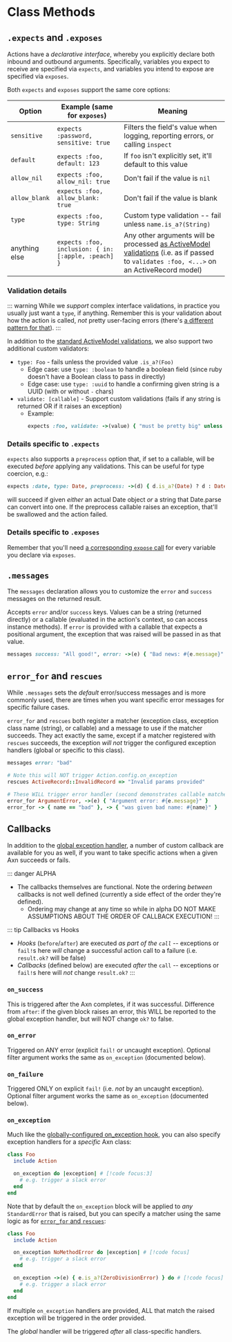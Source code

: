 # Class Methods

## `.expects` and `.exposes`

Actions have a _declarative interface_, whereby you explicitly declare both inbound and outbound arguments.  Specifically, variables you expect to receive are specified via `expects`, and variables you intend to expose are specified via `exposes`.

Both `expects` and `exposes` support the same core options:

| Option | Example (same for `exposes`) | Meaning |
| -- | -- | -- |
| `sensitive` | `expects :password, sensitive: true` | Filters the field's value when logging, reporting errors, or calling `inspect`
| `default` | `expects :foo, default: 123` | If `foo` isn't explicitly set, it'll default to this value
| `allow_nil` | `expects :foo, allow_nil: true` | Don't fail if the value is `nil`
| `allow_blank` | `expects :foo, allow_blank: true` | Don't fail if the value is blank
| `type` | `expects :foo, type: String` | Custom type validation -- fail unless `name.is_a?(String)`
| anything else | `expects :foo, inclusion: { in: [:apple, :peach] }` | Any other arguments will be processed [as ActiveModel validations](https://guides.rubyonrails.org/active_record_validations.html) (i.e. as if passed to `validates :foo, <...>` on an ActiveRecord model)


### Validation details

::: warning
While we _support_ complex interface validations, in practice you usually just want a `type`, if anything.  Remember this is your validation about how the action is called, _not_ pretty user-facing errors (there's [a different pattern for that](/recipes/validating-user-input)).
:::

In addition to the [standard ActiveModel validations](https://guides.rubyonrails.org/active_record_validations.html), we also support two additional custom validators:
* `type: Foo` - fails unless the provided value `.is_a?(Foo)`
  * Edge case: use `type: :boolean` to handle a boolean field (since ruby doesn't have a Boolean class to pass in directly)
  * Edge case: use `type: :uuid` to handle a confirming given string is a UUID (with or without `-` chars)
* `validate: [callable]` - Support custom validations (fails if any string is returned OR if it raises an exception)
  * Example:
    ```ruby
    expects :foo, validate: ->(value) { "must be pretty big" unless value > 10 }
    ```



### Details specific to `.expects`

`expects` also supports a `preprocess` option that, if set to a callable, will be executed _before_ applying any validations.  This can be useful for type coercion, e.g.:

```ruby
expects :date, type: Date, preprocess: ->(d) { d.is_a?(Date) ? d : Date.parse(d) }
```

will succeed if given _either_ an actual Date object _or_ a string that Date.parse can convert into one.  If the preprocess callable raises an exception, that'll be swallowed and the action failed.

### Details specific to `.exposes`

Remember that you'll need [a corresponding `expose` call](/reference/instance#expose) for every variable you declare via `exposes`.


## `.messages`

The `messages` declaration allows you to customize the `error` and `success` messages on the returned result.

Accepts `error` and/or `success` keys.  Values can be a string (returned directly) or a callable (evaluated in the action's context, so can access instance methods).  If `error` is provided with a callable that expects a positional argument, the exception that was raised will be passed in as that value.

```ruby
messages success: "All good!", error: ->(e) { "Bad news: #{e.message}" }
```

## `error_for` and `rescues`

While `.messages` sets the _default_ error/success messages and is more commonly used, there are times when you want specific error messages for specific failure cases.

`error_for` and `rescues` both register a matcher (exception class, exception class name (string), or callable) and a message to use if the matcher succeeds.  They act exactly the same, except if a matcher registered with `rescues` succeeds, the exception _will not_ trigger the configured exception handlers (global or specific to this class).

```ruby
messages error: "bad"

# Note this will NOT trigger Action.config.on_exception
rescues ActiveRecord::InvalidRecord => "Invalid params provided"

# These WILL trigger error handler (second demonstrates callable matcher AND message)
error_for ArgumentError, ->(e) { "Argument error: #{e.message}" }
error_for -> { name == "bad" }, -> { "was given bad name: #{name}" }
```

## Callbacks

In addition to the [global exception handler](/reference/configuration#on-exception), a number of custom callback are available for you as well, if you want to take specific actions when a given Axn succeeds or fails.

::: danger ALPHA
* The callbacks themselves are functional. Note the ordering _between_ callbacks is not well defined (currently a side effect of the order they're defined).
  * Ordering may change at any time so while in alpha DO NOT MAKE ASSUMPTIONS ABOUT THE ORDER OF CALLBACK EXECUTION!
:::


::: tip Callbacks vs Hooks
  * *Hooks* (`before`/`after`) are executed _as part of the `call`_ -- exceptions or `fail!`s here _will_ change a successful action call to a failure (i.e. `result.ok?` will be false)
  * *Callbacks* (defined below) are executed _after_ the `call` -- exceptions or `fail!`s here will _not_ change `result.ok?`
:::

### `on_success`

This is triggered after the Axn completes, if it was successful.  Difference from `after`: if the given block raises an error, this WILL be reported to the global exception handler, but will NOT change `ok?` to false.

### `on_error`

Triggered on ANY error (explicit `fail!` or uncaught exception). Optional filter argument works the same as `on_exception` (documented below).

### `on_failure`

Triggered ONLY on explicit `fail!` (i.e. _not_ by an uncaught exception). Optional filter argument works the same as `on_exception` (documented below).

### `on_exception`

Much like the [globally-configured on_exception hook](/reference/configuration#on-exception), you can also specify exception handlers for a _specific_ Axn class:

```ruby
class Foo
  include Action

  on_exception do |exception| # [!code focus:3]
    # e.g. trigger a slack error
  end
end
```

Note that by default the `on_exception` block will be applied to _any_ `StandardError` that is raised, but you can specify a matcher using the same logic as for [`error_for` and `rescues`](#error-for-and-rescues):

```ruby
class Foo
  include Action

  on_exception NoMethodError do |exception| # [!code focus]
    # e.g. trigger a slack error
  end

  on_exception ->(e) { e.is_a?(ZeroDivisionError) } do # [!code focus]
    # e.g. trigger a slack error
  end
end
```

If multiple `on_exception` handlers are provided, ALL that match the raised exception will be triggered in the order provided.

The _global_ handler will be triggered _after_ all class-specific handlers.
